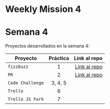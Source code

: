 # Weekly Mission 4
# Semana 4 

Proyectos desarrollados en la semana 4:

| Proyecto | Práctica | Link al repo |
| ------------- |:-------------:| -----:|
|`fizzbuzz`|1|[Link al repo](https://github.com/sergioaltuzar/Refactoring)|
|`PR`|2|[Link al repo](https://github.com/sergioaltuzar/fizzbuzz)|
|`Code Challenge`|3, 4, 5||
|`Trello`|6||
|`Trello JS Fork`|7||
